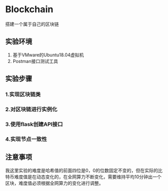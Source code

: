 # Blockchain
搭建一个属于自己的区块链

## 实验环境
1.	基于VMware的Ubuntu18.04虚拟机
2.	Postman接口测试工具

## 实验步骤

### 1.实现区块链类
### 2.对区块链进行实例化
### 3.使用flask创建API接口
### 4.实现节点一致性

## 注意事项
我这里实验的难度是哈希值的前面四位是0，0的位数固定不变的，但在实际的比特币难度值是在动态变化的，在全网算力不断变化，需要维持平均10分钟出一个区块，难度值必须根据全网算力的变化进行调整。
